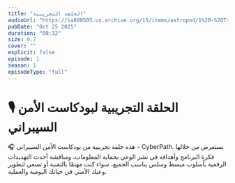 ```yaml
---
title: "الحلقة التجريبية"
audioUrl: "https://ia800505.us.archive.org/15/items/astropod/1%20-%20Trailer%20with%20BG%20%28enhanced%29.ogg"
pubDate: "Oct 25 2025"
duration: "00:32"
size: 0.7
cover: ""
explicit: false
episode: 1
season: 1
episodeType: "full"
---
```


# 🎙️ الحلقة التجريبية لبودكاست الأمن السيبراني

🎧 هذه حلقة تجريبية من بودكاست الأمن السيبراني – CyberPath.
نستعرض من خلالها فكرة البرنامج وأهدافه في نشر الوعي بحماية المعلومات،
ومناقشة أحدث التهديدات الرقمية بأسلوب مبسط وسلس يناسب الجميع،
سواء كنت مهتمًا بالتقنية أو تسعى لتطوير وعيك الأمني في حياتك اليومية والعملية.
